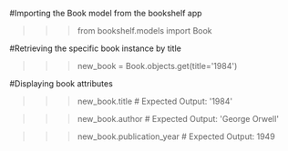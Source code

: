 #Importing the Book model from the bookshelf app
>>> from bookshelf.models import Book

#Retrieving the specific book instance by title
>>> new_book = Book.objects.get(title='1984')

#Displaying book attributes
>>> new_book.title
    # Expected Output: '1984'

>>> new_book.author
    # Expected Output: 'George Orwell'

>>> new_book.publication_year
    # Expected Output: 1949